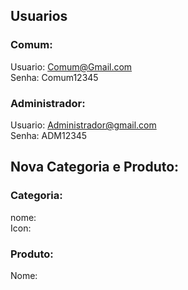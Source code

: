 ## Usuarios

### Comum:
Usuario: Comum@Gmail.com <br />
Senha: Comum12345

### Administrador:
Usuario: Administrador@gmail.com <br />
Senha: ADM12345


## Nova Categoria e Produto:

### Categoria:
nome: <br />
Icon:

### Produto:
Nome:
